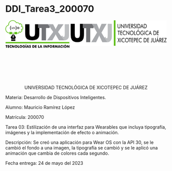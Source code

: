 # DDI_Tarea3_200070
<div style="display: flex; justify-content: space-between;">
    <img align="left" src="https://github.com/MauricioRL15/Logos_UTXJ/blob/main/LOGO%20TIC.png?raw=true" alt="Imagen 1" width="200"; />
    <img align="right" src="https://github.com/MauricioRL15/Logos_UTXJ/blob/main/LOGO%20UTXJ%202019.png?raw=true" alt="Imagen 2" width="300" height="80" />
</div><br><br><br><br><br><br>
<p align="center">UNIVERSIDAD TECNOLÓGICA DE XICOTEPEC DE JUÁREZ</p>
<p text-align: justify>Materia: Desarrollo de Dispositivos Inteligentes. </p>
<p text-align: justify>Alumno: Mauricio Ramírez López</p>
<p text-align: justify>Matrícula: 200070 </p>
<p text-align: justify>Tarea 03: Estilización de una interfaz para Wearables que incluya tipografía, imágenes y la implementación de efecto o animación.</p>
<p text-align: justify>Descripción: Se creó una aplicación para Wear OS con la API 30, se le cambió el fondo a una imagen, la tipografía se cambió y se le aplicó una animación que cambia de colores cada segundo.</p>
<p text-align: justify>Fecha entrega: 24 de mayo del 2023</p>
